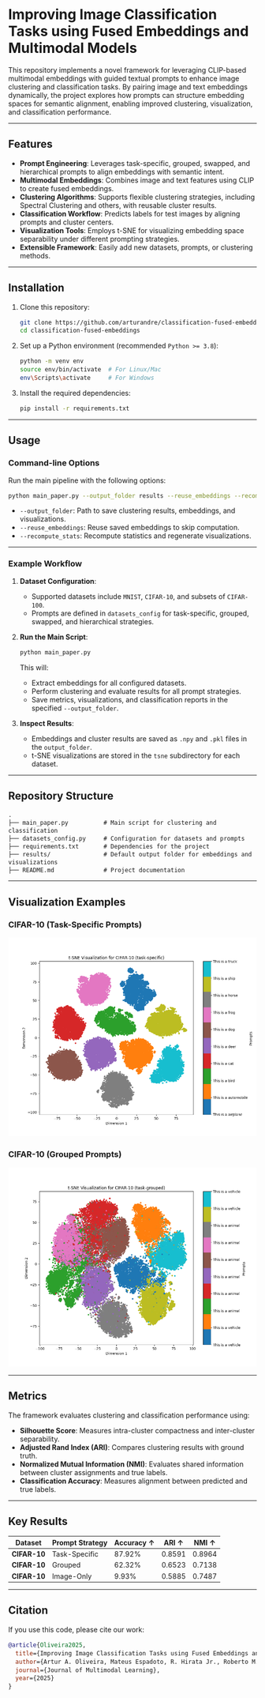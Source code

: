 # **Improving Image Classification Tasks using Fused Embeddings and Multimodal Models**

This repository implements a novel framework for leveraging CLIP-based multimodal embeddings with guided textual prompts to enhance image clustering and classification tasks. By pairing image and text embeddings dynamically, the project explores how prompts can structure embedding spaces for semantic alignment, enabling improved clustering, visualization, and classification performance.

---

## **Features**
- **Prompt Engineering**: Leverages task-specific, grouped, swapped, and hierarchical prompts to align embeddings with semantic intent.
- **Multimodal Embeddings**: Combines image and text features using CLIP to create fused embeddings.
- **Clustering Algorithms**: Supports flexible clustering strategies, including Spectral Clustering and others, with reusable cluster results.
- **Classification Workflow**: Predicts labels for test images by aligning prompts and cluster centers.
- **Visualization Tools**: Employs t-SNE for visualizing embedding space separability under different prompting strategies.
- **Extensible Framework**: Easily add new datasets, prompts, or clustering methods.

---

## **Installation**
1. Clone this repository:
   ```bash
   git clone https://github.com/arturandre/classification-fused-embeddings.git
   cd classification-fused-embeddings
   ```
2. Set up a Python environment (recommended `Python >= 3.8`):
   ```bash
   python -m venv env
   source env/bin/activate  # For Linux/Mac
   env\Scripts\activate     # For Windows
   ```
3. Install the required dependencies:
   ```bash
   pip install -r requirements.txt
   ```

---

## **Usage**
### **Command-line Options**
Run the main pipeline with the following options:
```bash
python main_paper.py --output_folder results --reuse_embeddings --recompute_stats
```
- `--output_folder`: Path to save clustering results, embeddings, and visualizations.
- `--reuse_embeddings`: Reuse saved embeddings to skip computation.
- `--recompute_stats`: Recompute statistics and regenerate visualizations.

---

### **Example Workflow**
1. **Dataset Configuration**:
   - Supported datasets include `MNIST`, `CIFAR-10`, and subsets of `CIFAR-100`.
   - Prompts are defined in `datasets_config` for task-specific, grouped, swapped, and hierarchical strategies.

2. **Run the Main Script**:
   ```bash
   python main_paper.py
   ```
   This will:
   - Extract embeddings for all configured datasets.
   - Perform clustering and evaluate results for all prompt strategies.
   - Save metrics, visualizations, and classification reports in the specified `--output_folder`.

3. **Inspect Results**:
   - Embeddings and cluster results are saved as `.npy` and `.pkl` files in the `output_folder`.
   - t-SNE visualizations are stored in the `tsne` subdirectory for each dataset.

---

## **Repository Structure**
```
.
├── main_paper.py          # Main script for clustering and classification
├── datasets_config.py     # Configuration for datasets and prompts
├── requirements.txt       # Dependencies for the project
├── results/               # Default output folder for embeddings and visualizations
├── README.md              # Project documentation
```

---

## **Visualization Examples**
### CIFAR-10 (Task-Specific Prompts)
![CIFAR-10 Task-Specific t-SNE](CIFAR-10_train_joint_tsne.png)

### CIFAR-10 (Grouped Prompts)
![CIFAR-10 Grouped t-SNE](CIFAR-10_train_grouped_joint_tsne.png)

---

## **Metrics**
The framework evaluates clustering and classification performance using:
- **Silhouette Score**: Measures intra-cluster compactness and inter-cluster separability.
- **Adjusted Rand Index (ARI)**: Compares clustering results with ground truth.
- **Normalized Mutual Information (NMI)**: Evaluates shared information between cluster assignments and true labels.
- **Classification Accuracy**: Measures alignment between predicted and true labels.

---

## **Key Results**
| **Dataset**      | **Prompt Strategy** | **Accuracy ↑** | **ARI ↑** | **NMI ↑** |
|------------------|---------------------|----------------|-----------|-----------|
| **CIFAR-10**     | Task-Specific       | 87.92%         | 0.8591    | 0.8964    |
| **CIFAR-10**     | Grouped             | 62.32%         | 0.6523    | 0.7138    |
| **CIFAR-10**     | Image-Only          |  9.93%         | 0.5885    | 0.7487    |

---

## **Citation**
If you use this code, please cite our work:
```bibtex
@article{Oliveira2025,
  title={Improving Image Classification Tasks using Fused Embeddings and Multimodal Models},
  author={Artur A. Oliveira, Mateus Espadoto, R. Hirata Jr., Roberto M. Cesar Jr.},
  journal={Journal of Multimodal Learning},
  year={2025}
}
```
